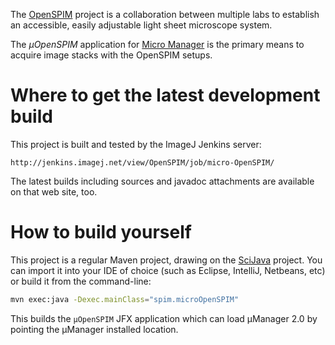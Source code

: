 The [OpenSPIM](http://openspim.org/) project is a collaboration between multiple
labs to establish an accessible, easily adjustable light sheet microscope
system.

The *µOpenSPIM* application for [Micro Manager](https://micro-manager.org) is
the primary means to acquire image stacks with the OpenSPIM setups.

# Where to get the latest development build

This project is built and tested by the ImageJ Jenkins server:

	http://jenkins.imagej.net/view/OpenSPIM/job/micro-OpenSPIM/

The latest builds including sources and javadoc attachments are available
on that web site, too.

# How to build yourself

This project is a regular Maven project, drawing on the
[SciJava](http://scijava.org/) project. You can import it into your IDE of choice
(such as Eclipse, IntelliJ, Netbeans, etc) or build it from the command-line:

```sh
mvn exec:java -Dexec.mainClass="spim.microOpenSPIM"
```

This builds the `µOpenSPIM` JFX application which can load µManager 2.0 by pointing the µManager installed location. 

